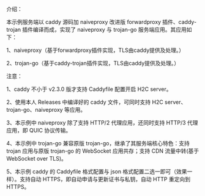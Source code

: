 介绍：

本示例服务端以 caddy 源码加 naiveproxy 改进版 forwardproxy 插件、caddy-trojan 插件编译而成，实现了 naiveproxy 与 trojan-go 服务端应用。其应用如下：

1、naiveproxy（基于forwardproxy插件实现，TLS由caddy提供及处理。）

2、trojan-go（基于caddy-trojan插件实现，TLS由caddy提供及处理。）

注意：

1、caddy 不小于 v2.3.0 版才支持 Caddyfile 配置开启 H2C server。

2、使用本人 Releases 中编译好的 caddy 文件，可同时支持 H2C server、trojan-go、naiveproxy 等应用。

3、本示例中 naiveproxy 除了支持 HTTP/2 代理应用，还同时支持 HTTP/3 代理应用，即 QUIC 协议传输。

4、本示例中 trojan-go 兼容原版 trojan-go，继承了其服务端核心特色：支持 trojan 应用与原版 trojan-go 的 WebSocket 应用共存；支持 CDN 流量中转(基于 WebSocket over TLS)。

5、本示例 caddy 的 Caddyfile 格式配置与 json 格式配置二选一即可（效果一样）。支持自动 HTTPS，即自动申请与更新证书与私钥，自动 HTTP 重定向到 HTTPS。
